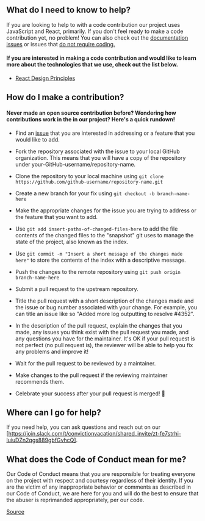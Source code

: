 ## What do I need to know to help?

If you are looking to help to with a code contribution our project uses JavaScript and React, primarily. If you don't feel ready to make a code contribution yet, no problem! You can also check out the [documentation issues](https://github.com/openseattle/convictionvacation/labels/documentation) or issues that [do not require coding.](https://github.com/openseattle/convictionvacation/labels/Non%20Coding%20Tasks)

#### If you are interested in making a code contribution and would like to learn more about the technologies that we use, check out the list below.

- [React Design Principles](https://reactjs.org/docs/design-principles.html)

## How do I make a contribution? 

#### Never made an open source contribution before? Wondering how contributions work in the in our project? Here's a quick rundown!

- Find an [issue](https://github.com/openseattle/convictionvacation/issues) that you are interested in addressing or a feature that you would like to add.

- Fork the repository associated with the issue to your local GitHub organization. This means that you will have a copy of the repository under your-GitHub-username/repository-name.

- Clone the repository to your local machine using ```git clone https://github.com/github-username/repository-name.git```

- Create a new branch for your fix using ```git checkout -b branch-name-here```

- Make the appropriate changes for the issue you are trying to address or the feature that you want to add.

- Use ```git add insert-paths-of-changed-files-here``` to add the file contents of the changed files to the "snapshot" git uses to manage the state of the project, also known as the index.

- Use ```git commit -m "Insert a short message of the changes made here"``` to store the contents of the index with a descriptive message.

- Push the changes to the remote repository using ```git push origin branch-name-here```

- Submit a pull request to the upstream repository.

- Title the pull request with a short description of the changes made and the issue or bug number associated with your change. For example, you can title an issue like so "Added more log outputting to resolve #4352".

- In the description of the pull request, explain the changes that you made, any issues you think exist with the pull request you made, and any questions you have for the maintainer. It's OK if your pull request is not perfect (no pull request is), the reviewer will be able to help you fix any problems and improve it!

- Wait for the pull request to be reviewed by a maintainer.

- Make changes to the pull request if the reviewing maintainer recommends them.

- Celebrate your success after your pull request is merged! :tada:


## Where can I go for help?

If you need help, you can ask questions and reach out on our [https://join.slack.com/t/convictionvacation/shared_invite/zt-fe7strhi-luiuDZn2qgs889gbfGvhcQ].

## What does the Code of Conduct mean for me?

Our Code of Conduct means that you are responsible for treating everyone on the project with respect and courtesy regardless of their identity. If you are the victim of any inappropriate behavior or comments as described in our Code of Conduct, we are here for you and will do the best to ensure that the abuser is reprimanded appropriately, per our code.

[Source](https://opensource.creativecommons.org/contributing-code/)

